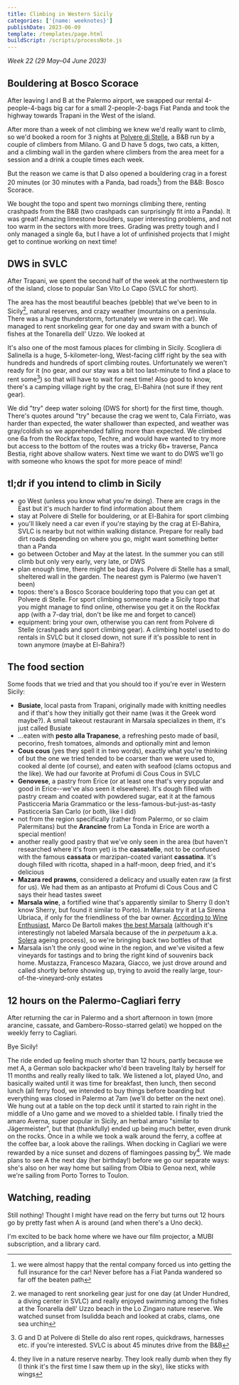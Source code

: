 ```yaml
---
title: Climbing in Western Sicily
categories: ['{name: weeknotes}']
publishDate: 2023-06-09
template: /templates/page.html
buildScript: /scripts/processNote.js
---
```


_Week 22 (29 May–04 June 2023)_

## Bouldering at Bosco Scorace

After leaving I and B at the Palermo airport, we swapped our rental 4-people-4-bags big car for a small 2-people-2-bags Fiat Panda and took the highway towards Trapani in the West of the island.

After more than a week of not climbing we knew we'd really want to climb, so we'd booked a room for 3 nights at [Polvere di Stelle](https://bebpolveredistelle.it/), a B&B run by a couple of climbers from Milano. G and D have 5 dogs, two cats, a kitten, and a climbing wall in the garden where climbers from the area meet for a session and a drink a couple times each week.

But the reason we came is that D also opened a bouldering crag in a forest 20 minutes (or 30 minutes with a Panda, bad roads[^1]) from the B&B: Bosco Scorace.

We bought the topo and spent two mornings climbing there, renting crashpads from the B&B (two crashpads can surprisingly fit into a Panda). It was great! Amazing limestone boulders, super interesting problems, and not too warm in the sectors with more trees. Grading was pretty tough and I only managed a single 6a, but I have a lot of unfinished projects that I might get to continue working on next time!

## DWS in SVLC

After Trapani, we spent the second half of the week at the northwestern tip of the island, close to popular San Vito Lo Capo (SVLC for short).

The area has the most beautiful beaches (pebble) that we've been to in Sicily[^2], natural reserves, and crazy weather (mountains on a peninsula. There was a huge thunderstorm, fortunately we were in the car). We managed to rent snorkeling gear for one day and swam with a bunch of fishes at the Tonarella dell' Uzzo. We looked at 

It's also one of the most famous places for climbing in Sicily. Scogliera di Salinella is a huge, 5-kilometer-long, West-facing cliff right by the sea with hundreds and hundreds of sport climbing routes. Unfortunately we weren't ready for it (no gear, and our stay was a bit too last-minute to find a place to rent some[^3]) so that will have to wait for next time! Also good to know, there's a camping village right by the crag, El-Bahira (not sure if they rent gear).

We did "try" deep water soloing (DWS for short) for the first time, though. There's quotes around "try" because the crag we went to, Cala Firriato, was harder than expected, the water shallower than expected, and weather was gray/coldish so we apprehended falling more than expected. We climbed one 6a from the Rockfax topo, Techre, and would have wanted to try more but access to the bottom of the routes was a tricky 6b+ traverse, Panca Bestia, right above shallow waters. Next time we want to do DWS we'll go with someone who knows the spot for more peace of mind!

## tl;dr if you intend to climb in Sicily

- go West (unless you know what you're doing). There are crags in the East but it's much harder to find information about them
- stay at Polvere di Stelle for bouldering, or at El-Bahira for sport climbing
- you'll likely need a car even if you're staying by the crag at El-Bahira, SVLC is nearby but not within walking distance. Prepare for really bad dirt roads depending on where you go, might want something better than a Panda
- go between October and May at the latest. In the summer you can still climb but only very early, very late, or DWS
- plan enough time, there might be bad days. Polvere di Stelle has a small, sheltered wall in the garden. The nearest gym is Palermo (we haven't been)
- topos: there's a Bosco Scorace bouldering topo that you can get at Polvere di Stelle. For sport climbing someone made a Sicily topo that you might manage to find online, otherwise you get it on the Rockfax app (with a 7-day trial, don't be like me and forget to cancel)
- equipment: bring your own, otherwise you can rent from Polvere di Stelle (crashpads and sport climbing gear). A climbing hostel used to do rentals in SVLC but it closed down, not sure if it's possible to rent in town anymore (maybe at El-Bahira?)

## The food section

Some foods that we tried and that you should too if you're ever in Western Sicily:

- **Busiate**, local pasta from Trapani, originally made with knitting needles and if that's how they initially got their name (was it the Greek word maybe?). A small takeout restaurant in Marsala specializes in them, it's just called Busiate
- ...eaten with **pesto alla Trapanese**, a refreshing pesto made of basil, pecorino, fresh tomatoes, almonds and optionally mint and lemon
- **Cous cous** (yes they spell it in two words), exactly what you're thinking of but the one we tried tended to be coarser than we were used to, cooked al dente (of course), and eaten with seafood (clams octopus and the like). We had our favorite at Profumi di Cous Cous in SVLC
- **Genovese**, a pastry from Erice (or at least one that's very popular and good in Erice--we've also seen it elsewhere). It's dough filled with pastry cream and coated with powdered sugar, eat it at the famous Pasticceria Maria Grammatico or the less-famous-but-just-as-tasty Pasticceria San Carlo (or both, like I did)
- not from the region specifically (rather from Palermo, or so claim Palermitans) but the **Arancine** from La Tonda in Erice are worth a special mention!
- another really good pastry that we've only seen in the area (but haven't researched where it's from yet) is the **cassatelle**, not to be confused with the famous **cassata** or marzipan-coated variant **cassatina**. It's dough filled with ricotta, shaped in a half-moon, deep fried, and it's delicious
- **Mazara red prawns**, considered a delicacy and usually eaten raw (a first for us). We had them as an antipasto at Profumi di Cous Cous and C says their head tastes sweet
- **Marsala wine**, a fortified wine that's apparently similar to Sherry (I don't know Sherry, but found it similar to Porto). In Marsala try it at La Sirena Ubriaca, if only for the friendliness of the bar owner. [According to Wine Enthusiast](https://www.winemag.com/2022/11/23/marsala-wine/), Marco De Bartoli makes [the best Marsala](https://www.marcodebartoli.com/en/wines/vecchio-samperi/) (although it's interestingly not labeled Marsala because of the _in perpetuum_ a.k.a. [Solera](https://en.wikipedia.org/wiki/Solera) ageing process), so we're bringing back two bottles of that
- Marsala isn't the only good wine in the region, and we've visited a few vineyards for tastings and to bring the right kind of souvenirs back home. Mustazza, Francesco Mazara, Giacco, we just drove around and called shortly before showing up, trying to avoid the really large, tour-of-the-vineyard-only estates

## 12 hours on the Palermo-Cagliari ferry

After returning the car in Palermo and a short afternoon in town (more arancine, cassate, and Gambero-Rosso-starred gelati) we hopped on the weekly ferry to Cagliari.

Bye Sicily!

The ride ended up feeling much shorter than 12 hours, partly because we met A, a German solo backpacker who'd been traveling Italy by herself for 11 months and really really liked to talk. We listened a lot, played Uno, and basically waited until it was time for breakfast, then lunch, then second lunch (all ferry food, we intended to buy things before boarding but everything was closed in Palermo at 7am (we'll do better on the next one). We hung out at a table on the top deck until it started to rain right in the middle of a Uno game and we moved to a shielded table. I finally tried the amaro Averna, super popular in Sicily, an herbal amaro "similar to Jägermeister", but that (thankfully) ended up being much better, even drunk on the rocks. Once in a while we took a walk around the ferry, a coffee at the coffee bar, a look above the railings. When docking in Cagliari we were rewarded by a nice sunset and dozens of flamingoes passing by[^4]. We made plans to see A the next day (her birthday!) before we go our separate ways: she's also on her way home but sailing from Olbia to Genoa next, while we're sailing from Porto Torres to Toulon.

## Watching, reading

Still nothing! Thought I might have read on the ferry but turns out 12 hours go by pretty fast when A is around (and when there's a Uno deck).

I'm excited to be back home where we have our film projector, a MUBI subscription, and a library card.

[^1]: we were almost happy that the rental company forced us into getting the full insurance for the car! Never before has a Fiat Panda wandered so far off the beaten path
[^2]: we managed to rent snorkeling gear just for one day (at Under Hundred, a diving center in SVLC) and really enjoyed swimming among the fishes at the Tonarella dell' Uzzo beach in the Lo Zingaro nature reserve. We watched sunset from Isulidda beach and looked at crabs, clams, one sea urchin
[^3]: G and D at Polvere di Stelle do also rent ropes, quickdraws, harnesses etc. if you're interested. SVLC is about 45 minutes drive from the B&B
[^4]: they live in a nature reserve nearby. They look really dumb when they fly (I think it's the first time I saw them up in the sky), like sticks with wings
